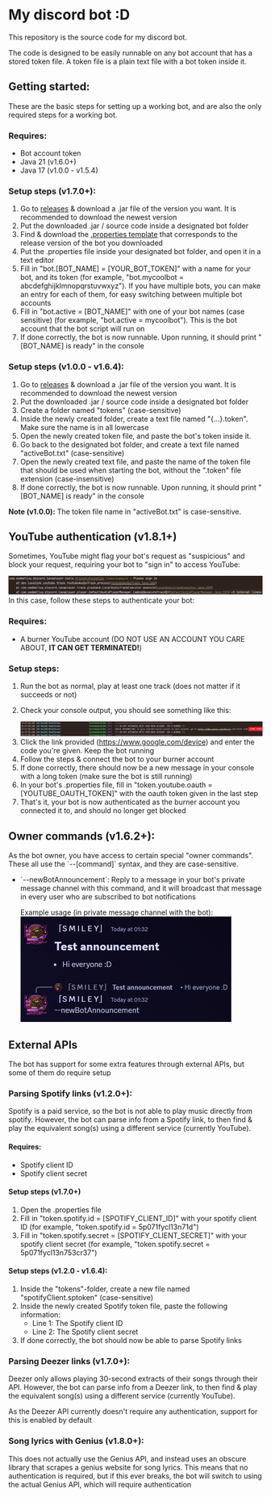 <h1>My discord bot :D</h1>
<p>This repository is the source code for my discord bot.

The code is designed to be easily runnable on any bot account that has a stored token file.
A token file is a plain text file with a bot token inside it.</p>

<h2>Getting started:</h2>
<p>
    These are the basic steps for setting up a working bot, and are also the only required steps for a working bot.<br/>
</p>
<h3>Requires:</h3>
<ul>
    <li>Bot account token</li>
    <li>Java 21 (v1.6.0+)</li>
    <li>Java 17 (v1.0.0 - v1.5.4)</li>
</ul>
<h3>Setup steps (v1.7.0+):</h3>
<ol>
    <li>Go to <a href="https://github.com/SmileyFace799/discord-bot/releases">releases</a> & download a .jar file of the version you want. It is recommended to download the newest version</li>
    <li>Put the downloaded .jar / source code inside a designated bot folder</li>
    <li>Find & download the <a href="https://github.com/SmileyFace799/discord-bot/tree/master/Properties%20Templates/">.properties template</a>
    that corresponds to the release version of the bot you downloaded</li>
    <li>Put the .properties file inside your designated bot folder, and open it in a text editor</li>
    <li>Fill in "bot.[BOT_NAME] = [YOUR_BOT_TOKEN]" with a name for your bot, and its token
    (for example, "bot.mycoolbot = abcdefghijklmnopqrstuvwxyz"). If you have multiple bots, you can make an entry for each of them,
    for easy switching between multiple bot accounts </li>
    <li>Fill in "bot.active = [BOT_NAME]" with one of your bot names (case sensitive)
    (for example, "bot.active = mycoolbot"). This is the bot account that the bot script will run on</li>
    <li>If done correctly, the bot is now runnable. Upon running, it should print "[BOT_NAME] is ready" in the console</li>
</ol>
<h3>Setup steps (v1.0.0 - v1.6.4):</h3>
<ol>
    <li>Go to <a href="https://github.com/SmileyFace799/discord-bot/releases">releases</a> & download a .jar file of the version you want. It is recommended to download the newest version</li>
    <li>Put the downloaded .jar / source code inside a designated bot folder</li>
    <li>Create a folder named "tokens" (case-sensitive)</li>
    <li>Inside the newly created folder, create a text file named "{...}.token". Make sure the name is in all lowercase</li>
    <li>Open the newly created token file, and paste the bot's token inside it.</li>
    <li>Go back to the designated bot folder, and create a text file named "activeBot.txt" (case-sensitive)</li>
    <li>Open the newly created text file, and paste the name of the token file that should be used when starting the bot,
    without the ".token" file extension (case-insensitive)</li>
    <li>If done correctly, the bot is now runnable. Upon running, it should print "[BOT_NAME] is ready" in the console</li>
</ol>
<p><b>Note (v1.0.0):</b> The token file name in "activeBot.txt" is case-sensitive.</p>

<h2>YouTube authentication (v1.8.1+)</h2>
<p>
    Sometimes, YouTube might flag your bot's request as "suspicious" and block your request,
    requiring your bot to "sign in" to access YouTube:
</p>
<img src="readmeImgs/pleaseSignIn.png" alt="image showing the bot failing to play a track due to 'please sign in' error">
In this case, follow these steps to authenticate your bot:
<h3>Requires:</h3>
<ul>
    <li>A burner YouTube account (DO NOT USE AN ACCOUNT YOU CARE ABOUT, <b>IT CAN GET TERMINATED!</b>)</li>
</ul>
<h3>Setup steps:</h3>
<ol>
    <li>Run the bot as normal, play at least one track (does not matter if it succeeds or not)</li>
    <li>
        <p>Check your console output, you should see something like this:</p>
        <img src="readmeImgs/oauthCode.png" alt="image showing oauth code in console">
    </li>
    <li>
        Click the link provided (<a href="https://www.google.com/device">https://www.google.com/device</a>)
        and enter the code you're given. Keep the bot running
    </li>
    <li>Follow the steps & connect the bot to your burner account</li>
    <li>If done correctly, there should now be a new message in your console with a long token (make sure the bot is still running)</li>
    <li>In your bot's .properties file, fill in "token.youtube.oauth = [YOUTUBE_OAUTH_TOKEN]" with the oauth token given in the last step</li>
    <li>That's it, your bot is now authenticated as the burner account you connected it to, and should no longer get blocked</li>
</ol>

<h2>Owner commands (v1.6.2+):</h2>
<p>
    As the bot owner, you have access to certain special "owner commands".
    These all use the `--[command]` syntax, and they are case-sensitive.
</p>
<ul>
    <li>
        <p>
            `--newBotAnnouncement`: Reply to a message in your bot's private message channel with this command,
            and it will broadcast that message in every user who are subscribed to bot notifications
        </p>
        <p>
            Example usage (in private message channel with the bot):<br/>
            <img src="readmeImgs/newBotAnnouncement.png" alt="image showing how to use the newBotAnnouncement owner command">
        </p>
    </li>
</ul>

<h2>External APIs</h2>
<p>The bot has support for some extra features through external APIs, but some of them do require setup</p>

<h3>Parsing Spotify links (v1.2.0+):</h3>
<p>
    Spotify is a paid service, so the bot is not able to play music directly from spotify.
    However, the bot can parse info from a Spotify link, to then find & play the equivalent song(s) using a different service (currently YouTube).
</p>
<h4>Requires:</h4>
<ul>
    <li>Spotify client ID</li>
    <li>Spotify client secret</li>
</ul>
<h4>Setup steps (v1.7.0+)</h4>
<ol>
    <li>Open the .properties file</li>
    <li>Fill in "token.spotify.id = [SPOTIFY_CLIENT_ID]" with your spotify client ID (for example, "token.spotify.id = 5p071fycl13n71d")</li>
    <li>Fill in "token.spotify.secret = [SPOTIFY_CLIENT_SECRET]" with your spotify client secret (for example, "token.spotify.secret = 5p071fycl13n753cr37")</li>
</ol>
<h4>Setup steps (v1.2.0 - v1.6.4):</h4>
<ol>
    <li>Inside the "tokens"-folder, create a new file named "spotifyClient.sptoken" (case-sensitive)</li>
    <li>
        Inside the newly created Spotify token file, paste the following information:
        <ul>
            <li>Line 1: The Spotify client ID</li>
            <li>Line 2: The Spotify client secret</li>
        </ul>
    </li>
    <li>If done correctly, the bot should now be able to parse Spotify links</li>
</ol>

<h3>Parsing Deezer links (v1.7.0+):</h3>
<p>
    Deezer only allows playing 30-second extracts of their songs through their API.
    However, the bot can parse info from a Deezer link, to then find & play the equivalent song(s) using a different service (currently YouTube).
</p>
<p>As the Deezer API currently doesn't require any authentication, support for this is enabled by default</p>

<h3>Song lyrics with Genius (v1.8.0+):</h3>
<p>
    This does not actually use the Genius API, and instead uses an obscure library that scrapes a genius website for song lyrics.
    This means that no authentication is required, but if this ever breaks, the bot will switch to using the actual Genius API, which will require authentication
</p>